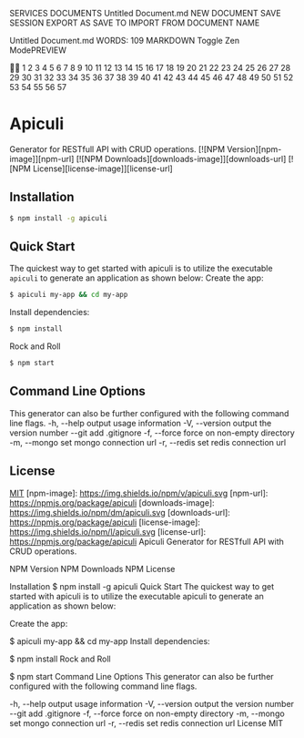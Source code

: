 SERVICES
DOCUMENTS
Untitled Document.md
NEW DOCUMENT
SAVE SESSION
EXPORT AS 
SAVE TO 
IMPORT FROM 
DOCUMENT NAME


Untitled Document.md
WORDS: 109
MARKDOWN Toggle Zen ModePREVIEW


1
2
3
4
5
6
7
8
9
10
11
12
13
14
15
16
17
18
19
20
21
22
23
24
25
26
27
28
29
30
31
32
33
34
35
36
37
38
39
40
41
42
43
44
45
46
47
48
49
50
51
52
53
54
55
56
57
# Apiculi
Generator for RESTfull API with CRUD operations.
[![NPM Version][npm-image]][npm-url]
[![NPM Downloads][downloads-image]][downloads-url]
[![NPM License][license-image]][license-url]
## Installation
```sh
$ npm install -g apiculi
```
## Quick Start
The quickest way to get started with apiculi is to utilize the executable `apiculi` to generate an application as shown below:
Create the app:
```bash
$ apiculi my-app && cd my-app
```
Install dependencies:
```bash
$ npm install
```
Rock and Roll
```bash
$ npm start
```
## Command Line Options
This generator can also be further configured with the following command line flags.
    -h, --help         output usage information
    -V, --version      output the version number
        --git          add .gitignore
    -f, --force        force on non-empty directory
    -m, --mongo <url>  set mongo connection url
    -r, --redis <url>  set redis connection url
## License
[MIT](http://opensource.org/licenses/MIT)
[npm-image]: https://img.shields.io/npm/v/apiculi.svg
[npm-url]: https://npmjs.org/package/apiculi
[downloads-image]: https://img.shields.io/npm/dm/apiculi.svg
[downloads-url]: https://npmjs.org/package/apiculi
[license-image]: https://img.shields.io/npm/l/apiculi.svg
[license-url]: https://npmjs.org/package/apiculi
Apiculi
Generator for RESTfull API with CRUD operations.

NPM Version NPM Downloads NPM License

Installation
$ npm install -g apiculi
Quick Start
The quickest way to get started with apiculi is to utilize the executable apiculi to generate an application as shown below:

Create the app:

$ apiculi my-app && cd my-app
Install dependencies:

$ npm install
Rock and Roll

$ npm start
Command Line Options
This generator can also be further configured with the following command line flags.

-h, --help         output usage information
-V, --version      output the version number
    --git          add .gitignore
-f, --force        force on non-empty directory
-m, --mongo <url>  set mongo connection url
-r, --redis <url>  set redis connection url
License
MIT